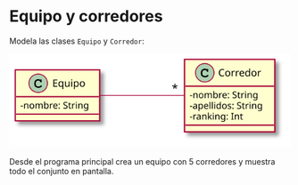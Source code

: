 # Equipo y corredores

Modela las clases `Equipo` y `Corredor`: 

![](equipo_corredores.svg)

Desde el programa principal crea un equipo con 5 corredores y muestra todo el conjunto en pantalla.
